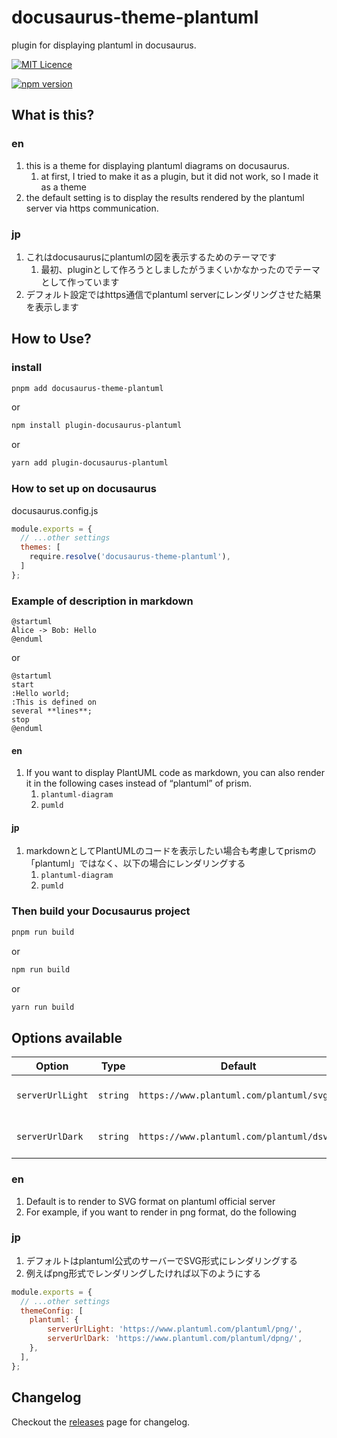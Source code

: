 # docusaurus-theme-plantuml

plugin for displaying plantuml in docusaurus.

[![MIT Licence](https://img.shields.io/github/license/plenarc/docusaurus-theme-plantuml)](#)

[![npm version](https://badge.fury.io/js/docusaurus-theme-plantuml.svg)](https://www.npmjs.com/package/docusaurus-theme-plantuml)

## What is this?
### en
1. this is a theme for displaying plantuml diagrams on docusaurus.
    1. at first, I tried to make it as a plugin, but it did not work, so I made it as a theme
1. the default setting is to display the results rendered by the plantuml server via https communication.

### jp
1. これはdocusaurusにplantumlの図を表示するためのテーマです
    1. 最初、pluginとして作ろうとしましたがうまくいかなかったのでテーマとして作っています
1. デフォルト設定ではhttps通信でplantuml serverにレンダリングさせた結果を表示します

## How to Use?
### install

```sh
pnpm add docusaurus-theme-plantuml
```

or

```sh
npm install plugin-docusaurus-plantuml
```

or

```sh
yarn add plugin-docusaurus-plantuml
```



### How to set up on docusaurus

docusaurus.config.js

```js
module.exports = {
  // ...other settings
  themes: [
    require.resolve('docusaurus-theme-plantuml'),
  ]
};
```

### Example of description in markdown

```pumld
@startuml
Alice -> Bob: Hello
@enduml
```

or

```plantuml-diagram
@startuml
start
:Hello world;
:This is defined on
several **lines**;
stop
@enduml
```

#### en
1. If you want to display PlantUML code as markdown, you can also render it in the following cases instead of “plantuml” of prism.
    1. `plantuml-diagram`
    1. `pumld`

#### jp
1. markdownとしてPlantUMLのコードを表示したい場合も考慮してprismの「plantuml」ではなく、以下の場合にレンダリングする
    1. `plantuml-diagram`
    1. `pumld`

### Then build your Docusaurus project

```sh
pnpm run build
```

or

```sh
npm run build
```

or

```sh
yarn run build
```

## Options available

| Option           | Type      | Default                                   | Description               |
| ---------------- | --------- | ----------------------------------------- | ------------------------- |
| `serverUrlLight` | `string`  | `https://www.plantuml.com/plantuml/svg/`  | Server URL for light mode |
| `serverUrlDark`  | `string`  | `https://www.plantuml.com/plantuml/dsvg/` | Server URL for dark mode  |

### en
1. Default is to render to SVG format on plantuml official server
1. For example, if you want to render in png format, do the following

### jp
1. デフォルトはplantuml公式のサーバーでSVG形式にレンダリングする
1. 例えばpng形式でレンダリングしたければ以下のようにする

```js
module.exports = {
  // ...other settings
  themeConfig: [
    plantuml: {
        serverUrlLight: 'https://www.plantuml.com/plantuml/png/',
        serverUrlDark: 'https://www.plantuml.com/plantuml/dpng/',
    },
  ],
};
```

## Changelog
Checkout the [releases](https://github.com/plenarc/docusaurus-theme-plantuml/releases) page for changelog.
